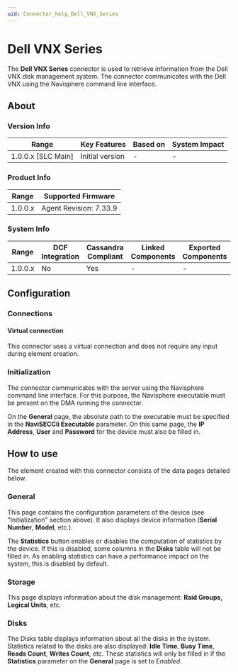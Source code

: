 ```yaml
---
uid: Connector_help_Dell_VNX_Series
---
```


# Dell VNX Series

The **Dell VNX Series** connector is used to retrieve information from the Dell VNX disk management system. The connector communicates with the Dell VNX using the Navisphere command line interface.

## About

### Version Info

| Range                | Key Features     | Based on     | System Impact     |
|----------------------|------------------|--------------|-------------------|
| 1.0.0.x \[SLC Main\] | Initial version  | \-           | \-                |

### Product Info

| Range     | Supported Firmware     |
|-----------|------------------------|
| 1.0.0.x   | Agent Revision: 7.33.9 |

### System Info

| Range     | DCF Integration     | Cassandra Compliant     | Linked Components     | Exported Components     |
|-----------|---------------------|-------------------------|-----------------------|-------------------------|
| 1.0.0.x   | No                  | Yes                     | \-                    | \-                      |

## Configuration

### Connections

#### Virtual connection

This connector uses a virtual connection and does not require any input during element creation.

### Initialization

The connector communicates with the server using the Navisphere command line interface. For this purpose, the Navisphere executable must be present on the DMA running the connector.

On the **General** page, the absolute path to the executable must be specified in the **NaviSECCli Executable** parameter. On this same page, the **IP Address**, **User** and **Password** for the device must also be filled in.

## How to use

The element created with this connector consists of the data pages detailed below.

### General

This page contains the configuration parameters of the device (see "Initialization" section above). It also displays device information (**Serial Number**, **Model**, etc.).

The **Statistics** button enables or disables the computation of statistics by the device. If this is disabled, some columns in the **Disks** table will not be filled in. As enabling statistics can have a performance impact on the system, this is disabled by default.

### Storage

This page displays information about the disk management: **Raid Groups,** **Logical Units**, etc.

### Disks

The Disks table displays information about all the disks in the system. Statistics related to the disks are also displayed: **Idle Time**, **Busy Time**, **Reads Count**, **Writes Count**, etc. These statistics will only be filled in if the **Statistics** parameter on the **General** page is set to *Enabled*.
